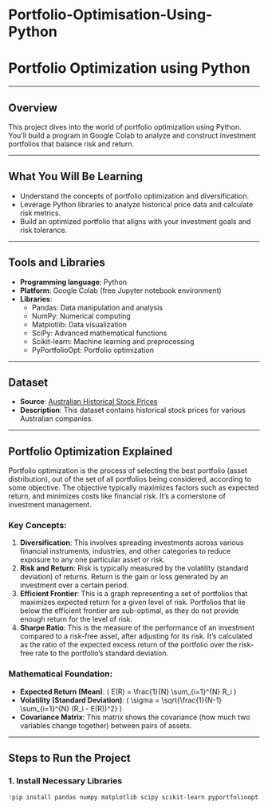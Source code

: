 # Portfolio-Optimisation-Using-Python

# Portfolio Optimization using Python

---

## Overview
This project dives into the world of portfolio optimization using Python. You'll build a program in Google Colab to analyze and construct investment portfolios that balance risk and return.

---

## What You Will Be Learning
- Understand the concepts of portfolio optimization and diversification.
- Leverage Python libraries to analyze historical price data and calculate risk metrics.
- Build an optimized portfolio that aligns with your investment goals and risk tolerance.

---

## Tools and Libraries
- **Programming language**: Python
- **Platform**: Google Colab (free Jupyter notebook environment)
- **Libraries**:
  - Pandas: Data manipulation and analysis
  - NumPy: Numerical computing
  - Matplotlib: Data visualization
  - SciPy: Advanced mathematical functions
  - Scikit-learn: Machine learning and preprocessing
  - PyPortfolioOpt: Portfolio optimization

---

## Dataset
- **Source**: [Australian Historical Stock Prices](https://www.kaggle.com/datasets/ashbellett/australian-historical-stock-prices)
- **Description**: This dataset contains historical stock prices for various Australian companies.

---

## Portfolio Optimization Explained

Portfolio optimization is the process of selecting the best portfolio (asset distribution), out of the set of all portfolios being considered, according to some objective. The objective typically maximizes factors such as expected return, and minimizes costs like financial risk. It’s a cornerstone of investment management.

### Key Concepts:
1. **Diversification**: This involves spreading investments across various financial instruments, industries, and other categories to reduce exposure to any one particular asset or risk.
2. **Risk and Return**: Risk is typically measured by the volatility (standard deviation) of returns. Return is the gain or loss generated by an investment over a certain period.
3. **Efficient Frontier**: This is a graph representing a set of portfolios that maximizes expected return for a given level of risk. Portfolios that lie below the efficient frontier are sub-optimal, as they do not provide enough return for the level of risk.
4. **Sharpe Ratio**: This is the measure of the performance of an investment compared to a risk-free asset, after adjusting for its risk. It’s calculated as the ratio of the expected excess return of the portfolio over the risk-free rate to the portfolio’s standard deviation.

### Mathematical Foundation:
- **Expected Return (Mean)**: \( E(R) = \frac{1}{N} \sum_{i=1}^{N} R_i \)
- **Volatility (Standard Deviation)**: \( \sigma = \sqrt{\frac{1}{N-1} \sum_{i=1}^{N} (R_i - E(R))^2} \)
- **Covariance Matrix**: This matrix shows the covariance (how much two variables change together) between pairs of assets.

---

## Steps to Run the Project

### 1. Install Necessary Libraries
```python
!pip install pandas numpy matplotlib scipy scikit-learn pyportfolioopt
